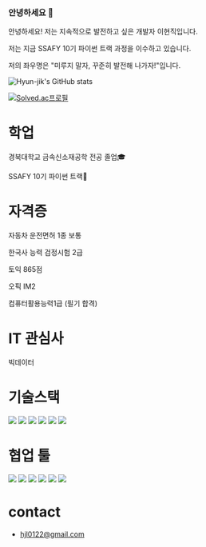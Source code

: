 ### 안녕하세요 👋


안녕하세요! 저는 지속적으로 발전하고 싶은 개발자 이현직입니다.

저는 지금 SSAFY 10기 파이썬 트랙 과정을 이수하고 있습니다.

저의 좌우명은 "미루지 말자, 꾸준히 발전해 나가자!"입니다.

![Hyun-jik's GitHub stats](https://github-readme-stats.vercel.app/api?username=Hyun-jik&show_icons=true&theme=transparent)

[![Solved.ac프로필](http://mazassumnida.wtf/api/v2/generate_badge?boj=lhj0122)](https://solved.ac/lhj0122)


# 학업
경북대학교 금속신소재공학 전공 졸업🎓

SSAFY 10기 파이썬 트랙📖


# 자격증
자동차 운전면허 1종 보통

한국사 능력 검정시험 2급

토익 865점 

오픽 IM2

컴퓨터활용능력1급 (필기 합격)


# IT 관심사
빅데이터 


# 기술스택
<img src="https://img.shields.io/badge/Python-3776AB?style=for-the-badge&logo=Python&logoColor=white"> <img src="https://img.shields.io/badge/html-E34F26?style=for-the-badge&logo=html5&logoColor=white"> <img src="https://img.shields.io/badge/css-1572B6?style=for-the-badge&logo=css3&logoColor=white"> <img src="https://img.shields.io/badge/bootstrap-7952B3?style=for-the-badge&logo=bootstrap&logoColor=white"> <img src="https://img.shields.io/badge/django-092E20?style=for-the-badge&logo=django&logoColor=white"> <img src="https://img.shields.io/badge/React-eeeeee.svg?&style=for-the-badge&logo=react&logoColor=61dafb">

# 협업 툴
<img src="https://img.shields.io/badge/JIRA-253858?style=for-the-badge&logo=JIRA&logoColor=2684ff"> <img src="https://img.shields.io/badge/Gerrit-ffffff?style=for-the-badge&logo=GERRIT&logoColor=000080"> <img src="https://img.shields.io/badge/Github-000000?style=for-the-badge&logo=GITHUB&logoColor=ffffff"> <img src="https://img.shields.io/badge/GITLAB-e14328?style=for-the-badge&logo=GITLAB&logoColor=ff9d1a">
<img src="https://img.shields.io/badge/NOTION-ffffff?style=for-the-badge&logo=NOTION&logoColor=000000"> <img src="https://img.shields.io/badge/MATTERMOST-2c4478?style=for-the-badge&logo=MATTERMOST&logoColor=ffffff">





# contact
- hjl0122@gmail.com



